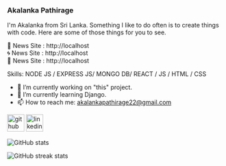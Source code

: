 ### Akalanka Pathirage
I'm Akalanka from Sri Lanka. Something I like to do often is to create things with code. Here are some of those things for you to see.

🌊 News Site : http://localhost  
🌀  News Site : http://localhost  
🚄 News Site : http://localhost  


Skills: NODE JS / EXPRESS JS/ MONGO DB/ REACT / JS / HTML / CSS

- 🔭 I’m currently working on "this" project. 
- 🌱 I’m currently learning Django. 
- 📫 How to reach me: akalankapathirage22@gmail.com  


[<img src='https://cdn.jsdelivr.net/npm/simple-icons@3.0.1/icons/github.svg' alt='github' height='40'>](https://github.com/Ak-prog-50)   [<img src='https://cdn.jsdelivr.net/npm/simple-icons@3.0.1/icons/linkedin.svg' alt='linkedin' height='40'>](https://www.linkedin.com/in/Akalanka/)  

![GitHub stats](https://github-readme-stats.vercel.app/api?username=Ak-prog-50&show_icons=true)  

![GitHub streak stats](https://github-readme-streak-stats.herokuapp.com/?user=Ak-prog-50)  











